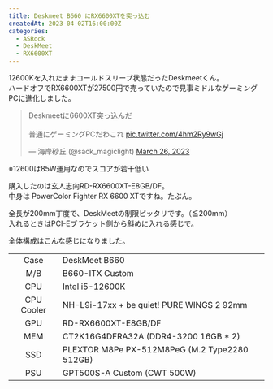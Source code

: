 ```yaml
---
title: Deskmeet B660 にRX6600XTを突っ込む
createdAt: 2023-04-02T16:00:00Z
categories: 
  - ASRock
  - DeskMeet
  - RX6600XT
---
```


12600Kを入れたままコールドスリープ状態だったDeskmeetくん。  
ハードオフでRX6600XTが27500円で売っていたので見事ミドルなゲーミングPCに進化しました。

<blockquote class="twitter-tweet"><p lang="ja" dir="ltr">Deskmeetに6600XT突っ込んだ<br><br>普通にゲーミングPCだわこれ <a href="https://t.co/4hm2Ry9wGj">pic.twitter.com/4hm2Ry9wGj</a></p>&mdash; 海岸砂丘 (@sack_magiclight) <a href="https://twitter.com/sack_magiclight/status/1639878728926007296?ref_src=twsrc%5Etfw">March 26, 2023</a></blockquote> <script async src="https://platform.twitter.com/widgets.js" charset="utf-8"></script>

※12600は85W運用なのでスコアが若干低い

購入したのは玄人志向RD-RX6600XT-E8GB/DF。  
中身は PowerColor Fighter RX 6600 XTですね。たぶん。

全長が200mm丁度で、DeskMeetの制限ピッタリです。（≦200mm）  
入れるときはPCI-Eブラケット側から斜めに入れる感じで。

全体構成はこんな感じになりました。

|        |                                |
|:------:|:------------------------------|
|  Case  |  DeskMeet B660                 |
|  M/B   |  B660-ITX Custom              |
|  CPU   |  Intel i5-12600K              |
|CPU Cooler| NH-L9i-17xx + be quiet! PURE WINGS 2 92mm|
|  GPU   |  RD-RX6600XT-E8GB/DF          |
|  MEM   |  CT2K16G4DFRA32A (DDR4-3200 16GB * 2)|
|  SSD   |  PLEXTOR M8Pe PX-512M8PeG (M.2 Type2280 512GB)|
|  PSU   |  GPT500S-A Custom (CWT 500W)  |